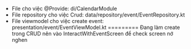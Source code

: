 - File cho việc @Provide: di/CalendarModule
- File repository cho việc Crud: data/repository/event/EventRepository.kt
- File viewmodel cho việc create event: presentation/event/EventViewModel.kt  ========= Đang làm create trong CRUD nên vào InteractWithEventScreen để check screen nớ nghen
